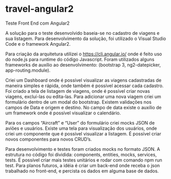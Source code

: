 # travel-angular2


Teste Front End com Angular2

A solução para o teste desenvolvido baseia-se no cadastro de viagens e sua listagem. Para desenvolvimento da solução, foi utilizado o Visual Studio Code e o framework Angular2.

Para criação da arquitetura utilizei o https://cli.angular.io/ onde é feito uso do node.js para runtime do código Javascript. Foram utilizados alguns frameworks de auxílio ao desenvolvimento: (bootstrap 3, ng2-datepicker, app-routing.module).

Criei um Dashboard onde é possível visualizar as viagens cadastradas de maneira simples e rápida, onde também é possível acessar cada cadastro. Foi criado a tela de listagem de viagens, onde é possível criar novas viagens, excluí-las ou edita-las. Para adicionar uma nova viagem criei um formulário dentro de um modal do bootstrap. Existem validações nos campos de Data e origem e destino. No campo de data existe o auxílio de um framework onde é possível visualizar o calendário. 

Para os campos “Aircraft” e “User” do formulário criei mocks JSON de aviões e usuários. Existe uma tela para visualização dos usuários, onde criei um componente que é possível visualizar a listagem. É possível criar novos componentes para novos CRUD’s.

Para desenvolvimento e testes foram criados mocks no formato JSON. A estrutura no código foi dividida: components, entities, mocks, services, tests. É possível criar mais testes unitários e rodar com comando npm run test. Para planos futuros, a idéia é criar um back-end onde receba o json trabalhado no front-end, e percista os dados em alguma base de dados.

